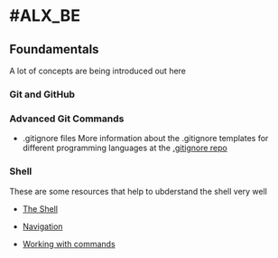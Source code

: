# #ALX_BE

## Foundamentals
A lot of concepts are being introduced out here

### Git and GitHub

### Advanced Git Commands
- .gitignore files
More information about the .gitignore templates for different programming
languages at the [.gitignore repo](https://github.com/github/gitignore)

### Shell
These are some resources that help to ubderstand the shell very well

- [The Shell](http://linuxcommand.org/lc3_lts0010.php)

- [Navigation](http://linuxcommand.org/lc3_lts0020.php)

- [Working with commands](http://linuxcommand.org/lc3_lts0060.php)